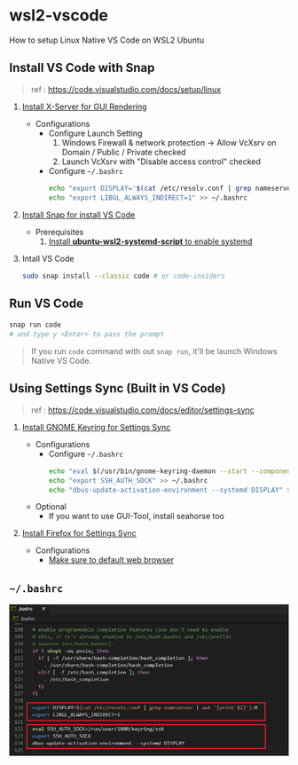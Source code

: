 # wsl2-vscode
How to setup Linux Native VS Code on WSL2 Ubuntu

## Install VS Code with Snap

> ref : https://code.visualstudio.com/docs/setup/linux

1. [Install X-Server for GUI Rendering](https://sourceforge.net/projects/vcxsrv/)
    - Configurations
        - Configure Launch Setting
            1. Windows Firewall & network protection -> Allow VcXsrv on Domain / Public / Private checked
            2. Launch VcXsrv with "Disable access control" checked
        - Configure `~/.bashrc`
            ```sh
            echo "export DISPLAY='$(cat /etc/resolv.conf | grep nameserver | awk '{print $2}'):0'" >> ~/.bashrc
            echo "export LIBGL_ALWAYS_INDIRECT=1" >> ~/.bashrc
            ```

2. [Install Snap for install VS Code](https://snapcraft.io/docs/installing-snap-on-ubuntu)
    - Prerequisites
        1. [Install **ubuntu-wsl2-systemd-script** to enable systemd](https://github.com/damionGans/ubuntu-wsl2-systemd-script)

3. Intall VS Code
    ```sh
    sudo snap install --classic code # or code-insiders
    ```

## Run VS Code

```sh
snap run code
# and type y <Enter> to pass the prompt
```
> If you run `code` command with out `snap run`, it'll be launch Windows Native VS Code.

## Using Settings Sync (Built in VS Code)

> ref : https://code.visualstudio.com/docs/editor/settings-sync

1. [Install GNOME Keyring for Settings Sync](https://wiki.archlinux.org/index.php/GNOME/Keyring#Installation)
    - Configurations
        - Configure `~/.bashrc`
            ```sh
            echo "eval $(/usr/bin/gnome-keyring-daemon --start --components=gpg,pkcs11,secrets,ssh)" >> ~/.bashrc
            echo "export SSH_AUTH_SOCK" >> ~/.bashrc
            echo "dbus-update-activation-environment --systemd DISPLAY" >> ~/.bashrc
            ```
    - Optional
        - If you want to use GUI-Tool, install seahorse too

2. [Install Firefox for Settings Sync](https://linuxconfig.org/how-to-install-uninstall-and-update-firefox-on-ubuntu-18-04-bionic-beaver-linux#h6-1-install-and-update-firefox-from-ubuntu-repository)
    - Configurations
        - [Make sure to default web browser](https://wiki.debian.org/DefaultWebBrowser#Default_for_foreign_programs_.28user-specific.29)

## `~/.bashrc`

![bashrc](./bashrc.png)
